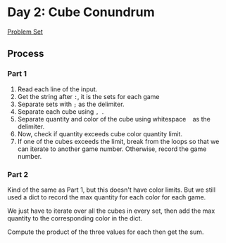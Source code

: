# Day 2: Cube Conundrum

[Problem Set](https://adventofcode.com/2023/day/2)

## Process

### Part 1

1. Read each line of the input.
2. Get the string after `:`, it is the sets for each game
3. Separate sets with `;` as the delimiter.
4. Separate each cube using `, `.
5. Separate quantity and color of the cube using whitespace ` ` as the delimiter.
6. Now, check if quantity exceeds cube color quantity limit.
7. If one of the cubes exceeds the limit, break from the loops so that we can iterate to another game number. Otherwise, record the game number.

### Part 2

Kind of the same as Part 1, but this doesn't have color limits. But we still used a dict to record the max quantity for each color for each game.

We just have to iterate over all the cubes in every set, then add the max quantity to the corresponding color in the dict.

Compute the product of the three values for each then get the sum.
